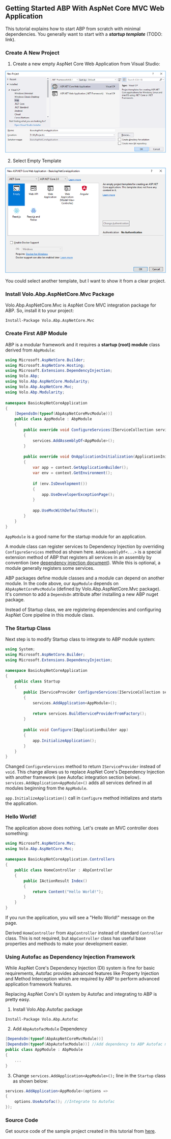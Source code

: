 ﻿## Getting Started ABP With AspNet Core MVC Web Application

This tutorial explains how to start ABP from scratch with minimal dependencies. You generally want to start with a ***startup template*** (TODO: link).

### Create A New Project

1. Create a new empty AspNet Core Web Application from Visual Studio:

![](images/create-new-aspnet-core-application.png)

2. Select Empty Template

![](images/select-empty-web-application.png)

You could select another template, but I want to show it from a clear project.

### Install Volo.Abp.AspNetCore.Mvc Package

Volo.Abp.AspNetCore.Mvc is AspNet Core MVC integration package for ABP. So, install it to your project:

````
Install-Package Volo.Abp.AspNetCore.Mvc
````

### Create First ABP Module

ABP is a modular framework and it requires a **startup (root) module** class derived from ``AbpModule``:

````C#
using Microsoft.AspNetCore.Builder;
using Microsoft.AspNetCore.Hosting;
using Microsoft.Extensions.DependencyInjection;
using Volo.Abp;
using Volo.Abp.AspNetCore.Modularity;
using Volo.Abp.AspNetCore.Mvc;
using Volo.Abp.Modularity;

namespace BasicAspNetCoreApplication
{
    [DependsOn(typeof(AbpAspNetCoreMvcModule))]
    public class AppModule : AbpModule
    {
        public override void ConfigureServices(IServiceCollection services)
        {
            services.AddAssemblyOf<AppModule>();
        }

        public override void OnApplicationInitialization(ApplicationInitializationContext context)
        {
            var app = context.GetApplicationBuilder();
            var env = context.GetEnvironment();

            if (env.IsDevelopment())
            {
                app.UseDeveloperExceptionPage();
            }

            app.UseMvcWithDefaultRoute();
        }
    }
}
````

``AppModule`` is a good name for the startup module for an application.

A module class can register services to Dependency Injection by overriding ``ConfigureServices`` method as shown here. ``AddAssemblyOf<...>`` is a special extension method of ABP that registers all services in an assembly by convention (see [dependency injection document](Dependency-Injection.md)). While this is optional, a module generally registers some services.

ABP packages define module classes and a module can depend on another module. In the code above, our ``AppModule`` depends on ``AbpAspNetCoreMvcModule`` (defined by Volo.Abp.AspNetCore.Mvc package). It's common to add a ``DependsOn`` attribute after installing a new ABP nuget package.

Instead of Startup class, we are registering dependencies and configuring AspNet Core pipeline in this module class.

### The Startup Class

Next step is to modify Startup class to integrate to ABP module system:

````C#
using System;
using Microsoft.AspNetCore.Builder;
using Microsoft.Extensions.DependencyInjection;

namespace BasicAspNetCoreApplication
{
    public class Startup
    {
        public IServiceProvider ConfigureServices(IServiceCollection services)
        {
            services.AddApplication<AppModule>();

            return services.BuildServiceProviderFromFactory();
        }

        public void Configure(IApplicationBuilder app)
        {
            app.InitializeApplication();
        }
    }
}

````

Changed ``ConfigureServices`` method to return ``IServiceProvider`` instead of ``void``. This change allows us to replace AspNet Core's Dependency Injection with another framework (see Autofac integration section below). ``services.AddApplication<AppModule>()`` adds all services defined in all modules beginning from the ``AppModule``.

``app.InitializeApplication()`` call in ``Configure`` method initializes and starts the application.

### Hello World!

The application above does nothing. Let's create an MVC controller does something:

````C#
using Microsoft.AspNetCore.Mvc;
using Volo.Abp.AspNetCore.Mvc;

namespace BasicAspNetCoreApplication.Controllers
{
    public class HomeController : AbpController
    {
        public IActionResult Index()
        {
            return Content("Hello World!");
        }
    }
}

````

If you run the application, you will see a "Hello World!" message on the page.

Derived ``HomeController`` from ``AbpController`` instead of standard ``Controller`` class. This is not required, but ``AbpController`` class has useful base properties and methods to make your development easier.

### Using Autofac as Dependency Injection Framework

While AspNet Core's Dependency Injection (DI) system is fine for basic requirements, Autofac provides advanced features like Property Injection and Method Interception which are required by ABP to perform advanced application framework features.

Replacing AspNet Core's DI system by Autofac and integrating to ABP is pretty easy.

1. Install Volo.Abp.Autofac package

````
Install-Package Volo.Abp.Autofac
````

2. Add ``AbpAutofacModule`` Dependency

````C#
[DependsOn(typeof(AbpAspNetCoreMvcModule))]
[DependsOn(typeof(AbpAutofacModule))] //Add dependency to ABP Autofac module
public class AppModule : AbpModule
{
    ...
}
````

3. Change ``services.AddApplication<AppModule>();`` line in the ``Startup`` class as shown below:

````C#
services.AddApplication<AppModule>(options =>
{
    options.UseAutofac(); //Integrate to Autofac
});
````

### Source Code

Get source code of the sample project created in this tutorial from [here](../samples/BasicAspNetCoreApplication).
